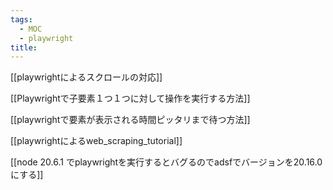 ```yaml
---
tags:
  - MOC
  - playwright
title:
---
```

[[playwrightによるスクロールの対応]]

[[Playwrightで子要素１つ１つに対して操作を実行する方法]]

[[playwrightで要素が表示される時間ピッタリまで待つ方法]]

[[playwrightによるweb_scraping_tutorial]]

[[node 20.6.1 でplaywrightを実行するとバグるのでadsfでバージョンを20.16.0 にする]]